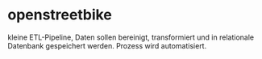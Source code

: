# openstreetbike
kleine ETL-Pipeline, Daten sollen bereinigt, transformiert und in relationale Datenbank gespeichert werden. Prozess wird automatisiert.
